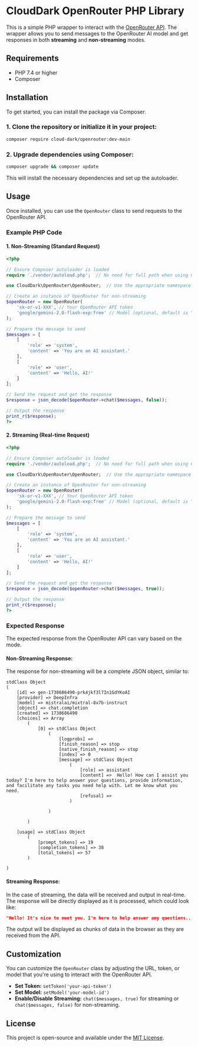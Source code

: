 # CloudDark OpenRouter PHP Library

This is a simple PHP wrapper to interact with the [OpenRouter API](https://openrouter.ai). The wrapper allows you to send messages to the OpenRouter AI model and get responses in both **streaming** and **non-streaming** modes.

## Requirements

- PHP 7.4 or higher
- Composer

## Installation

To get started, you can install the package via Composer.

### 1. Clone the repository or initialize it in your project:

```bash
composer require cloud-dark/openrouter:dev-main
```

### 2. Upgrade dependencies using Composer:

```bash
composer upgrade && composer update
```

This will install the necessary dependencies and set up the autoloader.

## Usage

Once installed, you can use the `OpenRouter` class to send requests to the OpenRouter API.

### Example PHP Code

#### 1. **Non-Streaming (Standard Request)**

```php
<?php

// Ensure Composer autoloader is loaded
require './vendor/autoload.php';  // No need for full path when using Composer autoload

use CloudDark\OpenRouter\OpenRouter;  // Use the appropriate namespace

// Create an instance of OpenRouter for non-streaming
$openRouter = new OpenRouter(
    'sk-or-v1-XXX', // Your OpenRouter API token
    'google/gemini-2.0-flash-exp:free' // Model (optional, default is "mistralai/mixtral-8x7b-instruct")
);

// Prepare the message to send
$messages = [
    [
        'role' => 'system',
        'content' => 'You are an AI assistant.'
    ],
    [
        'role' => 'user',
        'content' => 'Hello, AI!'
    ]
];

// Send the request and get the response
$response = json_decode($openRouter->chat($messages, false));

// Output the response
print_r($response);
?>
```

#### 2. **Streaming (Real-time Request)**

```php
<?php

// Ensure Composer autoloader is loaded
require './vendor/autoload.php';  // No need for full path when using Composer autoload

use CloudDark\OpenRouter\OpenRouter;  // Use the appropriate namespace

// Create an instance of OpenRouter for non-streaming
$openRouter = new OpenRouter(
    'sk-or-v1-XXX', // Your OpenRouter API token
    'google/gemini-2.0-flash-exp:free' // Model (optional, default is "mistralai/mixtral-8x7b-instruct")
);

// Prepare the message to send
$messages = [
    [
        'role' => 'system',
        'content' => 'You are an AI assistant.'
    ],
    [
        'role' => 'user',
        'content' => 'Hello, AI!'
    ]
];

// Send the request and get the response
$response = json_decode($openRouter->chat($messages, true));

// Output the response
print_r($response);
?>
```

### Expected Response

The expected response from the OpenRouter API can vary based on the mode.

#### Non-Streaming Response:

The response for non-streaming will be a complete JSON object, similar to:

```
stdClass Object
(
    [id] => gen-1738686490-prk4jkf3l7In1GdYKoAI
    [provider] => DeepInfra
    [model] => mistralai/mixtral-8x7b-instruct
    [object] => chat.completion
    [created] => 1738686490
    [choices] => Array
        (
            [0] => stdClass Object
                (
                    [logprobs] =>
                    [finish_reason] => stop
                    [native_finish_reason] => stop
                    [index] => 0
                    [message] => stdClass Object
                        (
                            [role] => assistant
                            [content] =>  Hello! How can I assist you today? I'm here to help answer your questions, provide information, and facilitate any tasks you need help with. Let me know what you need.
                            [refusal] =>
                        )

                )

        )

    [usage] => stdClass Object
        (
            [prompt_tokens] => 19
            [completion_tokens] => 38
            [total_tokens] => 57
        )

)
```

#### Streaming Response:

In the case of streaming, the data will be received and output in real-time. The response will be directly displayed as it is processed, which could look like:

```json
"Hello! It's nice to meet you. I'm here to help answer any questions..."
```

The output will be displayed as chunks of data in the browser as they are received from the API.

## Customization

You can customize the `OpenRouter` class by adjusting the URL, token, or model that you're using to interact with the OpenRouter API.

- **Set Token:** `setToken('your-api-token')`
- **Set Model:** `setModel('your-model-id')`
- **Enable/Disable Streaming:** `chat($messages, true)` for streaming or `chat($messages, false)` for non-streaming.

## License

This project is open-source and available under the [MIT License](LICENSE).
